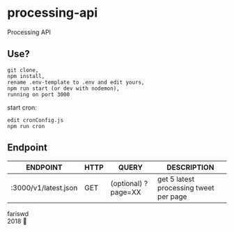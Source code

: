 # processing-api
Processing API

## Use?
```
git clone,   
npm install,   
rename .env-template to .env and edit yours,  
npm run start (or dev with nodemon),  
running on port 3000
```

start cron:
```
edit cronConfig.js
npm run cron
```

## Endpoint
ENDPOINT | HTTP | QUERY | DESCRIPTION
---|---|---|---
:3000/v1/latest.json | GET | (optional) ?page=XX | get 5 latest processing tweet per page

fariswd  
2018
:rocket:
